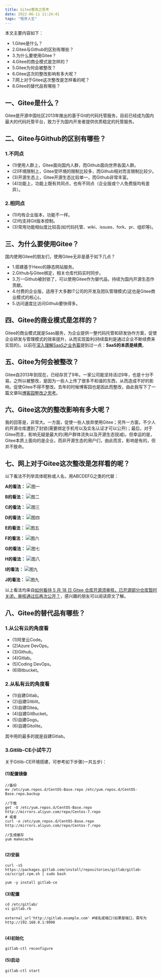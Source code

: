 ```yaml
---
title: Gitee整改之思考
date: 2022-06-11 11:24:41
tags: "程序人生"
---
```


本文主要内容如下：

- 1.Gitee是什么？
- 2.Gitee与Github的区别有哪些？
- 3.为什么要使用Gitee？
- 4.Gitee的商业模式是怎样的？
- 5.Gitee为何会被整改？
- 6.Gitee这次的整改影响有多大呢？
- 7.网上对于Gitee这次整改是怎样看的呢？
- 8.Gitee的替代品有哪些？

<!--more-->


## 一、Gitee是什么？
Gitee是开源中国社区2013年推出的基于Git的代码托管服务，目前已经成为国内最大的代码托管平台，致力于为国内开发者提供优质稳定的托管服务。

## 二、Gitee与Github的区别有哪些？

### 1.不同点
- (1)使用人群上，Gitee面向国内人群，而Github面向世界各国人群。
- (2)环境限制上，Gitee受环境的限制比较多，而Github相对而言限制比较少。
- (3)开源生态上，Gitee开源生态比较单一，而Github非常丰富。
- (4)功能上，功能上既有共同点，也有不同点（企业版或个人免费版均有差异）。

### 2.相同点
- (1)均有企业版本，功能不一样。
- (2)均支持Git版本控制。
- (3)常用功能相似度比较高(如代码托管、wiki、issues、fork、pr、组织等)。

## 三、为什么要使用Gitee？
国内使用Gitee的朋友们，使用Gitee无非是基于如下几点？

- 1.搭建基于Hexo的静态网站服务。
- 2.Github与Gitee绑定，相关仓库代码实时同步。
- 3.万一Github被封锁了，可以使用Gitee作为替代品，持续为国内开源生态作贡献。
- 4.付费的企业版，适用于大多数IT公司的开发及团队管理模式(这也是Gitee商业模式的核心)。
- 5.访问速度比访问Github要快得多。


## 四、Gitee的商业模式是怎样的？
Gitee的商业模式就是Saas服务，为企业提供一整代码托管和研发协作方案，促使企业研发与管理模式的效率提升，从而实现盈利(持续盈利是通过企业不断续费来实现的)。以前在[深入理解SaaS之业务篇](https://youcongtech.com/2021/08/02/%E6%B7%B1%E5%85%A5%E7%90%86%E8%A7%A3SaaS%E4%B9%8B%E4%B8%9A%E5%8A%A1%E7%AF%87/)提到过一点：**SaaS的本质是续费**。

## 五、Gitee为何会被整改？
Gitee自2013年到现在，已经存货了9年。一家公司能坚持活过9年，也是十分不易。之所以被整改，是因为一些人上传了很多不和谐的东西，从而造成不好的影响，促使Gitee不得不整改。去年的时候博客园也是因此而整改，由此我写下了一篇文章叫[博客园整改之思考](https://youcongtech.com/2021/04/06/%E5%8D%9A%E5%AE%A2%E5%9B%AD%E6%95%B4%E6%94%B9%E4%B9%8B%E6%80%9D%E8%80%83/)。

## 六、Gitee这次的整改影响有多大呢？
我的回答是，非常大。一方面，促使一些人放弃使用Gitee；另外一方面，不少人的开源仓库遭到了封锁(需要绑定手机号以及实名认证才可以公开)；最后，对于Gitee而言，影响无疑是最大的(用户群体流失以及开源生态锐减)。但幸运的是，Gitee本质上面向的是企业，而非开源生态的用户们，由此而言，影响是有的，但并不致命。

## 七、网上对于Gitee这次整改是怎样看的呢？

以下看法不列举具体昵称或人名，用ABCDEFG之类的代替：

**A的看法：**
![图一](Gitee整改之思考/01.png)

**B的看法：**
![图二](Gitee整改之思考/02.png)


**C的看法：**
![图三](Gitee整改之思考/03.png)

**D的看法：**
![图四](Gitee整改之思考/04.png)

**E的看法：**
![图五](Gitee整改之思考/05.png)

**F的看法：**
![图六](Gitee整改之思考/06.png)

**G的看法：**
![图七](Gitee整改之思考/07.png)

**H的看法：**
![图八](Gitee整改之思考/08.png)


**I的看法：**
![图九](Gitee整改之思考/09.png)

**J的看法：**
![图九](Gitee整改之思考/10.png)

以上看法均来自[如何看待 5 月 18 日 Gitee 仓库开源须审核，已开源部分仓库暂时关闭，审核通过后再次公开？](https://www.zhihu.com/question/533388365)，感兴趣的朋友可以阅读原文了解。

## 八、Gitee的替代品有哪些？

### 1.从公有云的角度看
- (1)阿里云Code。
- (2)Azure DevOps。
- (3)Github。
- (4)Gitlab。
- (5)Coding DevOps。
- (6)Bitbucket。

### 2.从私有云的角度看
- (1)自建Gitlab。
- (2)自建Gitblit。
- (3)自建Gitea。
- (4)自建GitBucket。
- (5)自建Gogs。
- (6)自建Gitolite。

其中用的最多的就是自建Gitlab。

### 3.Gitlib-CE小试牛刀
关于Gitlib-CE环境搭建，可参考如下步骤(一共五步)：

#### (1)配置镜像
```
//备份
mv /etc/yum.repos.d/CentOS-Base.repo /etc/yum.repos.d/CentOS-Base.repo.backup

//下载
get -O /etc/yum.repos.d/CentOS-Base.repo http://mirrors.aliyun.com/repo/Centos-7.repo
# 或者
curl -o /etc/yum.repos.d/CentOS-Base.repo http://mirrors.aliyun.com/repo/Centos-7.repo

//生成缓存
yum makecache


```

#### (2)安装
```
curl -sS https://packages.gitlab.com/install/repositories/gitlab/gitlab-ce/script.rpm.sh | sudo bash

yum -y install gitlab-ce

```

#### (3)配置
```
cd /etc/gitlab/
vi gitlab.rb

external_url'http://gitlab.example.com' #域名或端口(如果是端口，需写为http://192.168.0.1:9090


```

#### (4)初始化
```
gitlab-ctl reconfigure

```

#### (5)启动
```
gitlab-ctl start


```
